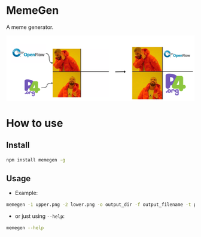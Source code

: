 # MemeGen
A meme generator.

![](./output/showcase.png)

# How to use

## Install 

```bash 
npm install memegen -g
```

## Usage

* Example:

```bash
memegen -1 upper.png -2 lower.png -o output_dir -f output_filename -t png
```

* or just using `--help`:

```bash
memegen --help
```
